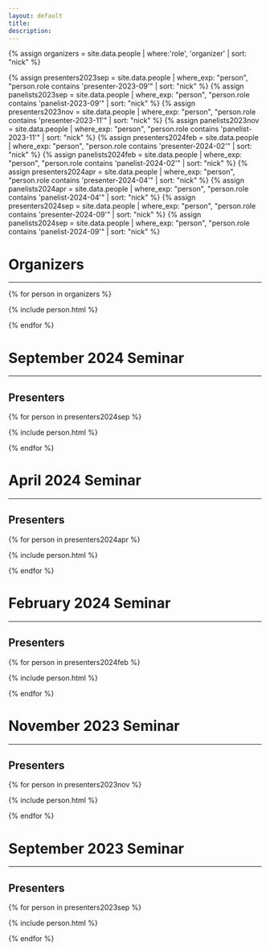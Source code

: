 ```yaml
---
layout: default
title:
description:
---
```


{% assign organizers = site.data.people | where:'role', 'organizer' | sort: "nick" %}

{% assign presenters2023sep = site.data.people | where_exp: "person", "person.role contains 'presenter-2023-09'" | sort: "nick" %}
{% assign panelists2023sep = site.data.people | where_exp: "person", "person.role contains 'panelist-2023-09'" | sort: "nick" %}
{% assign presenters2023nov = site.data.people | where_exp: "person", "person.role contains 'presenter-2023-11'" | sort: "nick" %}
{% assign panelists2023nov = site.data.people | where_exp: "person", "person.role contains 'panelist-2023-11'" | sort: "nick" %}
{% assign presenters2024feb = site.data.people | where_exp: "person", "person.role contains 'presenter-2024-02'" | sort: "nick" %}
{% assign panelists2024feb = site.data.people | where_exp: "person", "person.role contains 'panelist-2024-02'" | sort: "nick" %}
{% assign presenters2024apr = site.data.people | where_exp: "person", "person.role contains 'presenter-2024-04'" | sort: "nick" %}
{% assign panelists2024apr = site.data.people | where_exp: "person", "person.role contains 'panelist-2024-04'" | sort: "nick" %}
{% assign presenters2024sep = site.data.people | where_exp: "person", "person.role contains 'presenter-2024-09'" | sort: "nick" %}
{% assign panelists2024sep = site.data.people | where_exp: "person", "person.role contains 'panelist-2024-09'" | sort: "nick" %}

# Organizers
---
{% for person in organizers %}

  {% include person.html %}

{% endfor %}

# September 2024 Seminar
---

## Presenters

{% for person in presenters2024sep %}

  {% include person.html %}

{% endfor %}

<!-- ## Panelists

{% for person in panelists2024sep %}

  {% include person.html %}

{% endfor %} -->

# April 2024 Seminar
---

## Presenters

{% for person in presenters2024apr %}

  {% include person.html %}

{% endfor %}

<!-- ## Panelists

{% for person in panelists2024apr %}

  {% include person.html %}

{% endfor %} -->

# February 2024 Seminar
---

## Presenters

{% for person in presenters2024feb %}

  {% include person.html %}

{% endfor %}

<!-- ## Panelists

{% for person in panelists2024feb %}

  {% include person.html %}

{% endfor %} -->
# November 2023 Seminar
---

## Presenters

{% for person in presenters2023nov %}

  {% include person.html %}

{% endfor %}

<!-- ## Panelists

{% for person in panelists2023nov %}

  {% include person.html %}

{% endfor %} -->

# September 2023 Seminar
---

## Presenters

{% for person in presenters2023sep %}

  {% include person.html %}

{% endfor %}

<!-- ## Panelists

{% for person in panelists2023sep %}

  {% include person.html %}

{% endfor %} -->

